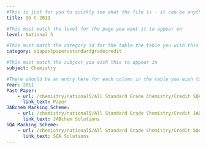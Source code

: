 ```yaml
---
#This is just for you to quickly see what the file is - it can be anything you want
title: SG C 2011

#This must match the level for the page you want it to appear on
level: National 5

#This must match the category id for the table the table you wish this to appear in
category: sqapastpapersstandardgradecredit

#This must match the subject you wish this to appear in
subject: Chemistry

#There should be an entry here for each column in the table you wish to populate:
Year: 2011
Past Paper:
    - url: /chemistry/national5/All Standard Grade Chemistry/Credit SQA PP/Credit SQA PP 2011.pdf
      link_text: Paper
JABchem Marking Scheme:
    - url: /chemistry/national5/All Standard Grade Chemistry/Credit JABchem Msch/2011creditMsch.pdf
      link_text: JABchem Solutions
SQA Marking Scheme:
    - url: /chemistry/national5/All Standard Grade Chemistry/Credit SQA Msch/Credit SQA Msch 2011.pdf
      link_text: SQA Solutions
---
```


